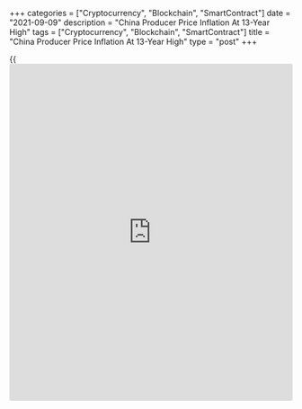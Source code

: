 +++
categories = ["Cryptocurrency", "Blockchain", "SmartContract"]
date = "2021-09-09"
description = "China Producer Price Inflation At 13-Year High"
tags = ["Cryptocurrency", "Blockchain", "SmartContract"]
title = "China Producer Price Inflation At 13-Year High"
type = "post"
+++

{{<iframe id="large-banner" src="https://www.bounty.group/#slide=13.0" width="100%" height="600" scrolling="no" style="border: 0px solid rgb(216, 221, 230); border-radius: 3px;">}}

China producer price inflation accelerated to a 13-year high in August
on higher commodity prices, while consumer price inflation slowed
unexpectedly, official data showed on Thursday.

Producer prices advanced 9.5 percent annually, following an increase of
9 percent in July, the National Bureau of Statistics reported. The
latest growth was the biggest since August 2008. Prices were forecast to
climb again by 9 percent.

Month-on-month, producer prices grew 0.7 percent in August.

Consumer price inflation rose to 0.8 percent in August from 1 percent in
July, the NBS said in a separate communiqué. The rate was forecast to
remain unchanged at 1 percent.

The government targets consumer price inflation of around 3 percent for
2021.  
On a monthly basis, consumer prices edged up 0.1 percent, much slower
than the expected rate of 0.5 percent.

Core consumer price inflation, which strips out volatile items such as
food and energy, eased marginally to 1.2 percent in August from 1.3
percent in July.

Food prices were down 4.1 percent, following a 3.7 percent decrease in
the July. Non-food prices advanced 1.9 percent after increasing 2.1
percent in July.

The breakdown of producer prices suggests that upward pressure on the
factory-gate prices of consumer goods is easing, Julian Evans-Pritchard
and Sheana Yue, economists at Capital Economics, said. PPI inflation is
likely to ease before long.

The economists noted that headline consumer price inflation should
remain below 2 percent in the coming quarters and is unlikely to
constrain the People's Bank of China's ability to loosen [policy](https://www.fintechee.com/policy/).

For comments and feedback [contact](https://www.playgroundfx.com/contact/): editorial@rtt[news](https://www.letsplayfx.com/blog/forex-news-website/).com

[Economic News][1]

 **What parts of the world are seeing the best (and worst) economic
performances lately? Click[here][2] to check out our [Econ Scorecard][2]
and find out! See up-to-the-moment [ranking](https://www.playgroundfx.com/blog/crypto-exchange-ranking/)s for the best and worst
performers in [GDP][3], [unemployment rate][4], [inflation][5] and much
more.**

   1. www.rtt[news](https://www.letsplayfx.com/blog/forex-news-website/).com/Content/EconomicNews.aspx
   2. www.rtt[news](https://www.letsplayfx.com/blog/forex-news-website/).com/economic-scorecard/world-rank/PPI/highest-performance.aspx
   3. www.rtt[news](https://www.letsplayfx.com/blog/forex-news-website/).com/economic-scorecard/world-rank/GDP/highest-performance.aspx
   4. www.rtt[news](https://www.letsplayfx.com/blog/forex-news-website/).com/economic-scorecard/world-rank/unemployment-rate/lowest-performance.aspx
   5. www.rtt[news](https://www.letsplayfx.com/blog/forex-news-website/).com/economic-scorecard/world-rank/CPI/highest-performance.aspx